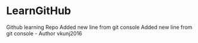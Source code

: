# LearnGitHub
Github learning Repo
Added new line from git console
Added new line from git console - Author vkunj2016
